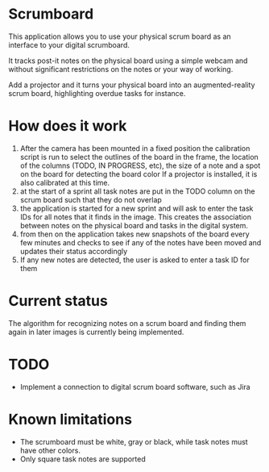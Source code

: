 # Scrumboard

This application allows you to use your physical scrum board as an interface to your digital scrumboard.

It tracks post-it notes on the physical board using a simple webcam and without significant restrictions
on the notes or your way of working.

Add a projector and it turns your physical board into an augmented-reality scrum board, highlighting
overdue tasks for instance.

# How does it work

1. After the camera has been mounted in a fixed position the calibration script is run to select the
   outlines of the board in the frame, the location of the columns (TODO, IN PROGRESS, etc), the size of a
   note and a spot on the board for detecting the board color
   If a projector is installed, it is also calibrated at this time.
2. at the start of a sprint all task notes are put in the TODO column on the scrum board such that
   they do not overlap
3. the application is started for a new sprint and will ask to enter the task IDs for all notes that
   it finds in the image. This creates the association between notes on the physical board and tasks
   in the digital system.
4. from then on the application takes new snapshots of the board every few minutes and checks to see
   if any of the notes have been moved and updates their status accordingly
5. If any new notes are detected, the user is asked to enter a task ID for them

# Current status

The algorithm for recognizing notes on a scrum board and finding them again in later images is currently being implemented.

# TODO

* Implement a connection to digital scrum board software, such as Jira

# Known limitations

* The scrumboard must be white, gray or black, while task notes must have other colors.
* Only square task notes are supported
